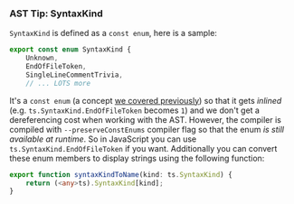 ### AST Tip: SyntaxKind

`SyntaxKind` is defined as a `const enum`, here is a sample:

```typescript
export const enum SyntaxKind {
    Unknown,
    EndOfFileToken,
    SingleLineCommentTrivia,
    // ... LOTS more
```

It's a `const enum` (a concept [we covered previously](../enums.md)) so that it gets *inlined* (e.g. `ts.SyntaxKind.EndOfFileToken` becomes `1`) and we don't get a dereferencing cost when working with the AST. However, the compiler is compiled with `--preserveConstEnums` compiler flag so that the enum *is still available at runtime*. So in JavaScript you can use `ts.SyntaxKind.EndOfFileToken` if you want. Additionally you can convert these enum members to display strings using the following function:

```typescript
export function syntaxKindToName(kind: ts.SyntaxKind) {
    return (<any>ts).SyntaxKind[kind];
}
```
